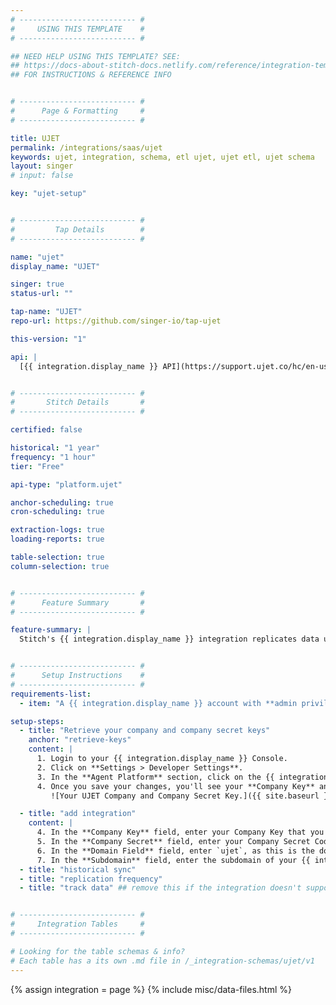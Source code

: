 ```yaml
---
# -------------------------- #
#     USING THIS TEMPLATE    #
# -------------------------- #

## NEED HELP USING THIS TEMPLATE? SEE:
## https://docs-about-stitch-docs.netlify.com/reference/integration-templates/saas/
## FOR INSTRUCTIONS & REFERENCE INFO


# -------------------------- #
#      Page & Formatting     #
# -------------------------- #

title: UJET
permalink: /integrations/saas/ujet
keywords: ujet, integration, schema, etl ujet, ujet etl, ujet schema
layout: singer
# input: false

key: "ujet-setup"


# -------------------------- #
#         Tap Details        #
# -------------------------- #

name: "ujet"
display_name: "UJET"

singer: true
status-url: ""

tap-name: "UJET"
repo-url: https://github.com/singer-io/tap-ujet

this-version: "1"

api: |
  [{{ integration.display_name }} API](https://support.ujet.co/hc/en-us/articles/115006908127-UJET-Data-API#h_7d95eafc-6c02-446b-bcc6-b733f4e1143e){:target="new"}


# -------------------------- #
#       Stitch Details       #
# -------------------------- #

certified: false 

historical: "1 year"
frequency: "1 hour"
tier: "Free"

api-type: "platform.ujet"

anchor-scheduling: true
cron-scheduling: true

extraction-logs: true
loading-reports: true

table-selection: true
column-selection: true


# -------------------------- #
#      Feature Summary       #
# -------------------------- #

feature-summary: |
  Stitch's {{ integration.display_name }} integration replicates data using the {{ integration.api | flatify | strip }}. Refer to the [Schema](#schema) section for a list of objects available for replication.


# -------------------------- #
#      Setup Instructions    #
# -------------------------- #
requirements-list:
  - item: "A {{ integration.display_name }} account with **admin privileges**. You need this privilege to retrieve the information required for the Stitch integration."

setup-steps:
  - title: "Retrieve your company and company secret keys"
    anchor: "retrieve-keys"
    content: |
      1. Login to your {{ integration.display_name }} Console.
      2. Click on **Settings > Developer Settings**.
      3. In the **Agent Platform** section, click on the {{ integration.display_name }} bubble.
      4. Once you save your changes, you'll see your **Company Key** and **Company Secret Code**. Keep these available to complete your setup in Stitch.
         ![Your UJET Company and Company Secret Key.]({{ site.baseurl }}/images/integrations/ujet-company-keys.png){:style="max-width: 550px;"}

  - title: "add integration"
    content: |
      4. In the **Company Key** field, enter your Company Key that you retrieved in [step 1](#retrieve-keys).
      5. In the **Company Secret** field, enter your Company Secret Code that you retrieved in [step 1](#retrieve-keys).
      6. In the **Domain Field** field, enter `ujet`, as this is the domain of your {{ integration.display_name }} account URL. If you are unsure of your account's URL, visit your welcome email from {{ integration.display_name }}.
      7. In the **Subdomain** field, enter the subdomain of your {{ integration.display_name }} account's URL. For example, the subdomain for `stitch.ujet.com`would be `stitch`.
  - title: "historical sync"
  - title: "replication frequency"
  - title: "track data" ## remove this if the integration doesn't support at least table selection


# -------------------------- #
#     Integration Tables     #
# -------------------------- #

# Looking for the table schemas & info?
# Each table has a its own .md file in /_integration-schemas/ujet/v1
---
```

{% assign integration = page %}
{% include misc/data-files.html %}